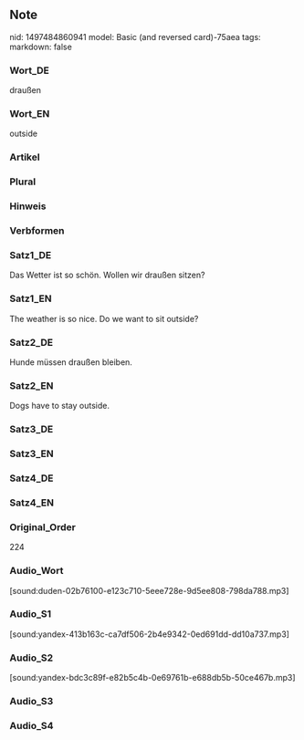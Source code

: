 ## Note
nid: 1497484860941
model: Basic (and reversed card)-75aea
tags: 
markdown: false

### Wort_DE
draußen

### Wort_EN
outside

### Artikel


### Plural


### Hinweis


### Verbformen


### Satz1_DE
Das Wetter ist so schön. Wollen wir draußen sitzen?

### Satz1_EN
The weather is so nice. Do we want to sit outside?

### Satz2_DE
Hunde müssen draußen bleiben.

### Satz2_EN
Dogs have to stay outside.

### Satz3_DE


### Satz3_EN


### Satz4_DE


### Satz4_EN


### Original_Order
224

### Audio_Wort
[sound:duden-02b76100-e123c710-5eee728e-9d5ee808-798da788.mp3]

### Audio_S1
[sound:yandex-413b163c-ca7df506-2b4e9342-0ed691dd-dd10a737.mp3]

### Audio_S2
[sound:yandex-bdc3c89f-e82b5c4b-0e69761b-e688db5b-50ce467b.mp3]

### Audio_S3


### Audio_S4

